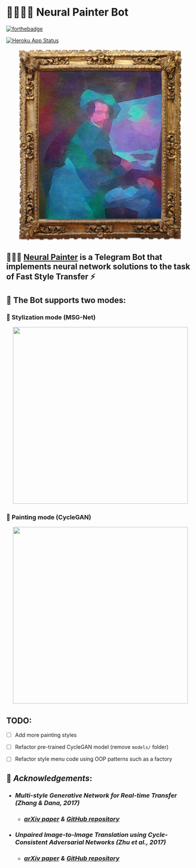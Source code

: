# :brain::man_artist::robot: **Neural Painter Bot**

[![forthebadge](https://forthebadge.com/images/badges/made-with-crayons.svg)](https://forthebadge.com)

[![Heroku App Status](https://heroku-shields.herokuapp.com/neural-painter-bot)](https://neural-painter-bot.herokuapp.com)

<p align="center">
    <img src="demos/neural_painter_portrait.jpg" width="440" height="512">
</p>

## :brain::man_artist: [Neural Painter](https://telegram.me/NeuralPainterBot) is a Telegram Bot that implements neural network solutions to the task of Fast Style Transfer :zap:

## :robot: The Bot supports two modes:

 ### :rainbow: Stylization mode (MSG-Net)
<p align="center">
<img src="demos/stylization.gif" width="468" height="472">
</p>

 ### :art: Painting mode (CycleGAN)
<p align="center">
<img src="demos/painting.gif" width="468" height="472">
</p>

## TODO:

- [ ] Add more painting styles

- [ ] Refactor pre-trained CycleGAN model (remove `models/` folder)

- [ ] Refactor style menu code using OOP patterns such as a factory


## :bow: *Acknowledgements*:

- ### *Multi-style Generative Network for Real-time Transfer (Zhang & Dana, 2017)*
    - ### *[arXiv paper](https://arxiv.org/pdf/1703.06953.pdf) & [GitHub repository](https://github.com/zhanghang1989/PyTorch-Multi-Style-Transfer)*

- ### *Unpaired Image-to-Image Translation using Cycle-Consistent Adversarial Networks (Zhu et al., 2017)*
    - ### *[arXiv paper](https://arxiv.org/pdf/1703.10593.pdf) & [GitHub repository](https://github.com/junyanz/pytorch-CycleGAN-and-pix2pix)*

